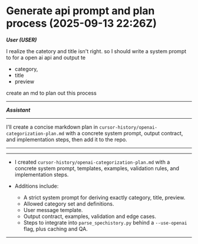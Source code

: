 <!-- Generated by SpecStory -->

# Generate api prompt and plan process (2025-09-13 22:26Z)

_**User (USER)**_

I realize the catetory and title isn't right. so I should write a system prompt to for a open ai api and output te 

- category, 
- title
- preview 

create an md to plan out this process 

---

_**Assistant**_



---

I'll create a concise markdown plan in `cursor-history/openai-categorization-plan.md` with a concrete system prompt, output contract, and implementation steps, then add it to the repo.

---



---

- I created `cursor-history/openai-categorization-plan.md` with a concrete system prompt, templates, examples, validation rules, and implementation steps.

- Additions include:
  - A strict system prompt for deriving exactly category, title, preview.
  - Allowed category set and definitions.
  - User message template.
  - Output contract, examples, validation and edge cases.
  - Steps to integrate into `parse_spechistory.py` behind a `--use-openai` flag, plus caching and QA.

---

